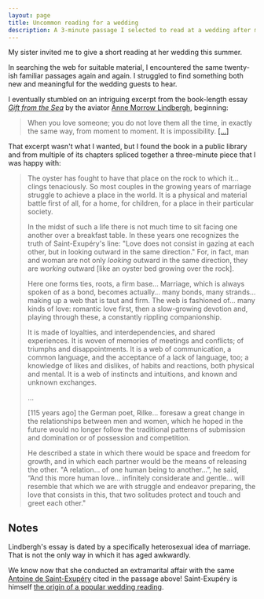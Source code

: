 ```yaml
---
layout: page
title: Uncommon reading for a wedding
description: A 3-minute passage I selected to read at a wedding after much searching.
---
```

My sister invited me to give a short reading at her wedding this summer.

In searching the web for suitable material, I encountered the same twenty-ish familiar passages again and again. I struggled to find something both new and meaningful for the wedding guests to hear.

I eventually stumbled on an intriguing excerpt from the book-length essay _[Gift from the Sea](https://en.wikipedia.org/wiki/Gift_from_the_Sea)_ by the aviator [Anne Morrow Lindbergh](https://en.wikipedia.org/wiki/Anne_Morrow_Lindbergh), beginning:

> When you love someone; you do not love them all the time, in exactly the same way, from moment to moment. It is impossibility. [[…]](https://www.hitched.co.uk/wedding-planning/readings/extract-from-gift-from-the-sea)

That excerpt wasn't what I wanted, but I found the book in a public library and from multiple of its chapters spliced together a three-minute piece that I was happy with:

> The oyster has fought to have that place on the rock to which it… clings tenaciously. So most couples in the growing years of marriage struggle to achieve a place in the world. It is a physical and material battle first of all, for a home, for children, for a place in their particular society.
>
> In the midst of such a life there is not much time to sit facing one another over a breakfast table. In these years one recognizes the truth of Saint-Exupéry's line: "Love does not consist in gazing at each other, but in looking outward in the same direction." For, in fact, man and woman are not only _looking_ outward in the same direction, they are _working_ outward [like an oyster bed growing over the rock].
>
> Here one forms ties, roots, a firm base... Marriage, which is always spoken of as a bond, becomes actually… many bonds, many strands… making up a web that is taut and firm. The web is fashioned of… many kinds of love: romantic love first, then a slow-growing devotion and, playing through these, a constantly rippling companionship.
>
> It is made of loyalties, and interdependencies, and shared experiences. It is woven of memories of meetings and conflicts; of triumphs and disappointments. It is a web of communication, a common language, and the acceptance of a lack of language, too; a knowledge of likes and dislikes, of habits and reactions, both physical and mental. It is a web of instincts and intuitions, and known and unknown exchanges.
>
> …
>
> [115 years ago] the German poet, Rilke… foresaw a great change in the relationships between men and women, which he hoped in the future would no longer follow the traditional patterns of submission and domination or of possession and competition.
>
> He described a state in which there would be space and freedom for growth, and in which each partner would be the means of releasing the other. "A relation... of one human being to another…”, he said, “And this more human love… infinitely considerate and gentle… will resemble that which we are with struggle and endeavor preparing, the love that consists in this, that two solitudes protect and touch and greet each other."

## Notes

Lindbergh's essay is dated by a specifically heterosexual idea of marriage. That is not the only way in which it has aged awkwardly.

We know now that she conducted an extramarital affair with the same [Antoine de Saint-Exupéry](https://en.wikipedia.org/wiki/Antoine_de_Saint-Exup%C3%A9ry) cited in the passage above! Saint-Exupéry is himself [the origin of a popular wedding reading](https://www.theparisreview.org/blog/2015/09/18/time-wasted).
